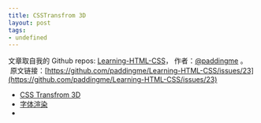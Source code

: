 ```yaml
---
title: CSSTransfrom 3D
layout: post
tags:
- undefined
---
```



 文章取自我的 Github  repos: [Learning-HTML-CSS](https://github.com/paddingme/Learning-HTML-CSS)， 作者：[@paddingme](http://padding.me/about.html) 。 
 &nbsp;原文链接：[https://github.com/paddingme/Learning-HTML-CSS/issues/23](https://github.com/paddingme/Learning-HTML-CSS/issues/23)

- [CSS Transfrom 3D](http://tomo.logdown.com/tags/css)
- [字体渲染](http://ued.ctrip.com/blog/?p=3665)
- []()